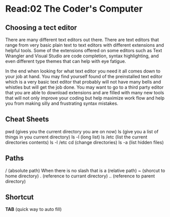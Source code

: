 # Read:02 The Coder's Computer
## Choosing a tect editor
There are many different text editors out there. There are text editors that range from very basic plain text to text editors with different extensions and helpful tools. Some of the extensions offered on some editors such as Text Wrangler and Visual Studio are code completion, syntax highlighting, and even different type themes that can help with eye fatigue.

In the end when looking for what text editor you need it all comes down to your job at hand. You may find yourself found of the preinstalled text editor which is a very basic text editor that probably will not have many bells and whistles but will get the job done. You may want to go to a third party editor that you are able to download extensions and are filled with many new tools that will not only improve your coding but help maximize work flow and help you from making silly and frustrating syntax mistakes.

## Cheat Sheets
pwd (gives you the current directory you are on now)
ls (give you a list of things in you current directory)
ls -l (long list)
ls /etc (list the current directories contents)
ls -l /etc
cd (change directories)
ls -a (list hidden files)
## Paths
/ (absolute path)
When there is no slash that is a (relative path)
~ (shorcut to home directory)
. (reference to currant directory)
.. (reference to parent directory)
## Shortcut
**TAB** (quick way to auto fill)
